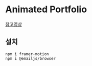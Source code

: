 # Animated Portfolio

[참고영상](https://youtu.be/DJaZUFK8Kv4?si=lMaIvmythtvBPefX)

## 설치
```
npm i framer-motion
npm i @emailjs/browser
```